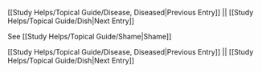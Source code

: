 [[Study Helps/Topical Guide/Disease, Diseased|Previous Entry]]  ||  [[Study Helps/Topical Guide/Dish|Next Entry]]

 See [[Study Helps/Topical Guide/Shame|Shame]]

[[Study Helps/Topical Guide/Disease, Diseased|Previous Entry]]  ||  [[Study Helps/Topical Guide/Dish|Next Entry]]